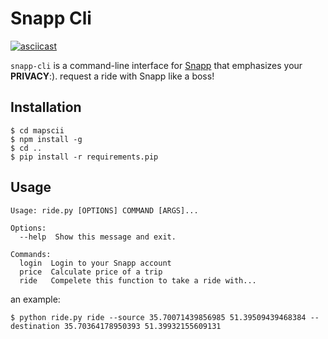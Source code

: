 # Snapp Cli 


[![asciicast](https://asciinema.org/a/4LMxOtcPPQDZQI8xpXdck1059.png)](https://asciinema.org/a/4LMxOtcPPQDZQI8xpXdck1059)

`snapp-cli` is a command-line interface for [Snapp](https://en.wikipedia.org/wiki/Snapp_(company)) that emphasizes your **PRIVACY**:). request a ride with Snapp like a boss!

## Installation

```
$ cd mapscii
$ npm install -g
$ cd ..
$ pip install -r requirements.pip
```

## Usage 

```
Usage: ride.py [OPTIONS] COMMAND [ARGS]...

Options:
  --help  Show this message and exit.

Commands:
  login  Login to your Snapp account
  price  Calculate price of a trip
  ride   Compelete this function to take a ride with...
```

an example:

```
$ python ride.py ride --source 35.70071439856985 51.39509439468384 --destination 35.70364178950393 51.39932155609131
```
